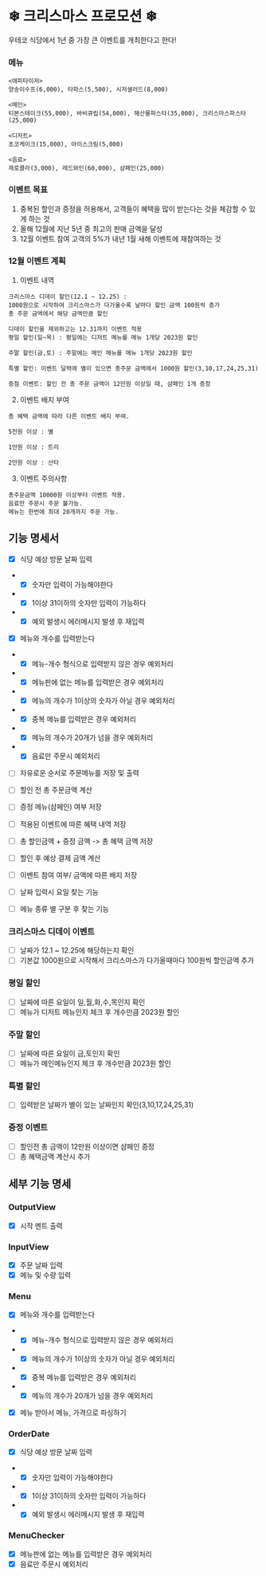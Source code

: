 # ❄ 크리스마스 프로모션 ❄
우테코 식당에서 1년 중 가장 큰 이벤트를 개최한다고 한다!
### 메뉴
```
<애피타이저>
양송이수프(6,000), 타파스(5,500), 시저샐러드(8,000)

<메인>
티본스테이크(55,000), 바비큐립(54,000), 해산물파스타(35,000), 크리스마스파스타(25,000)

<디저트>
초코케이크(15,000), 아이스크림(5,000)

<음료>
제로콜라(3,000), 레드와인(60,000), 샴페인(25,000)
```

### 이벤트 목표
1. 중복된 할인과 증정을 허용해서, 고객들이 혜택을 많이 받는다는 것을 체감할 수 있게 하는 것
2. 올해 12월에 지난 5년 중 최고의 판매 금액을 달성
3. 12월 이벤트 참여 고객의 5%가 내년 1월 새해 이벤트에 재참여하는 것

### 12월 이벤트 계획
1. 이벤트 내역
```
크리스마스 디데이 할인(12.1 ~ 12.25) : 
1000원으로 시작하여 크리스마스가 다가올수록 날마다 할인 금액 100원씩 증가
총 주문 금액에서 해당 금액만큼 할인

디데이 할인을 제외하고는 12.31까지 이벤트 적용
평일 할인(일~목) : 평일에는 디저트 메뉴를 메뉴 1개당 2023원 할인

주말 할인(금,토) : 주말에는 메인 메뉴를 메뉴 1개당 2023원 할인

특별 할인: 이벤트 달력에 별이 있으면 총주문 금액에서 1000원 할인(3,10,17,24,25,31)

증점 이벤트: 할인 전 총 주문 금액이 12만원 이상일 때, 샴페인 1개 증정
```

2. 이벤트 배지 부여
```
총 혜택 금액에 따라 다른 이벤트 배지 부여.

5천원 이상 : 별

1만원 이상 : 트리

2만원 이상 : 산타
```

3. 이벤트 주의사항
```
총주문금액 10000원 이상부터 이벤트 적용.
음료만 주문시 주문 불가능.
메뉴는 한번에 최대 20개까지 주문 가능.
```

## 기능 명세서
- [x] 식당 예상 방문 날짜 입력
- - [x] 숫자만 입력이 가능해야한다
- - [x] 1이상 31이하의 숫자만 입력이 가능하다
- - [x] 예외 발생시 에러메시지 발생 후 재입력
- [x] 메뉴와 개수를 입력받는다
- - [x] 메뉴-개수 형식으로 입력받지 않은 경우 예외처리
- - [x] 메뉴판에 없는 메뉴를 입력받은 경우 예외처리
- - [x] 메뉴의 개수가 1이상의 숫자가 아닐 경우 예외처리
- - [x] 중복 메뉴를 입력받은 경우 예외처리
- - [x] 메뉴의 개수가 20개가 넘을 경우 예외처리
- - [x] 음료만 주문시 예외처리
- [ ] 자유로운 순서로 주문메뉴를 저장 및 출력
- [ ] 할인 전 총 주문금액 계산
- [ ] 증정 메뉴(샴페인) 여부 저장 
- [ ] 적용된 이벤트에 따른 혜택 내역 저장
- [ ] 총 할인금액 + 증정 금액 -> 총 혜택 금액 저장
- [ ] 할인 후 예상 결제 금액 계산
- [ ] 이벤트 참여 여부/ 금액에 따른 배지 저장

- [ ] 날짜 입력시 요일 찾는 기능
- [ ] 메뉴 종류 별 구분 후 찾는 기능

### 크리스마스 디데이 이벤트
- [ ] 날짜가 12.1 ~ 12.25에 해당하는지 확인
- [ ] 기본값 1000원으로 시작해서 크리스마스가 다가올때마다 100원씩 할인금액 추가

### 평일 할인
- [ ] 날짜에 따른 요일이 일,월,화,수,목인지 확인 
- [ ] 메뉴가 디저트 메뉴인지 체크 후 개수만큼 2023원 할인

### 주말 할인
- [ ] 날짜에 따른 요일이 금,토인지 확인
- [ ] 메뉴가 메인메뉴인지 체크 후 개수만큼 2023원 할인

### 특별 할인
- [ ] 입력받은 날짜가 별이 있는 날짜인지 확인(3,10,17,24,25,31)

### 증정 이벤트
- [ ] 할인전 총 금액이 12만원 이상이면 샴페인 증정
- [ ] 총 혜택금액 계산시 추가

## 세부 기능 명세
### OutputView
- [x] 시작 멘트 출력

### InputView
- [x] 주문 날짜 입력
- [x] 메뉴 및 수량 입력

### Menu
- [x] 메뉴와 개수를 입력받는다
- - [x] 메뉴-개수 형식으로 입력받지 않은 경우 예외처리
- - [x] 메뉴의 개수가 1이상의 숫자가 아닐 경우 예외처리
- - [x] 중복 메뉴를 입력받은 경우 예외처리
- - [x] 메뉴의 개수가 20개가 넘을 경우 예외처리
- [x] 메뉴 받아서 메뉴, 가격으로 파싱하기

### OrderDate
- [x] 식당 예상 방문 날짜 입력
- - [x] 숫자만 입력이 가능해야한다
- - [x] 1이상 31이하의 숫자만 입력이 가능하다
- - [x] 예외 발생시 에러메시지 발생 후 재입력

### MenuChecker
- [x] 메뉴판에 없는 메뉴를 입력받은 경우 예외처리
- [x] 음료만 주문시 예외처리

